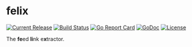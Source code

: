 # felix

[![Current Release](https://img.shields.io/github/release/martinplaner/felix.svg)](https://github.com/martinplaner/felix/releases/latest)
[![Build Status](https://travis-ci.org/martinplaner/felix.svg?branch=master)](https://travis-ci.org/martinplaner/felix)
[![Go Report Card](https://goreportcard.com/badge/github.com/martinplaner/felix)](https://goreportcard.com/report/github.com/martinplaner/felix)
[![GoDoc](https://godoc.org/github.com/martinplaner/felix?status.svg)](https://godoc.org/github.com/martinplaner/felix)
[![License](https://img.shields.io/badge/LICENSE-BSD-ff69b4.svg)](https://github.com/martinplaner/felix/blob/master/LICENSE)

The **fe**ed **li**nk e**x**tractor.
